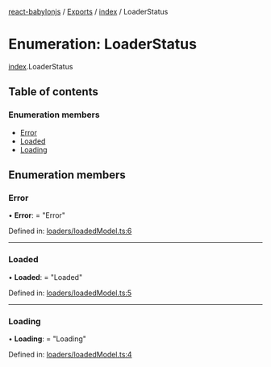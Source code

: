 [react-babylonjs](../README.md) / [Exports](../modules.md) / [index](../modules/index.md) / LoaderStatus

# Enumeration: LoaderStatus

[index](../modules/index.md).LoaderStatus

## Table of contents

### Enumeration members

- [Error](index.loaderstatus.md#error)
- [Loaded](index.loaderstatus.md#loaded)
- [Loading](index.loaderstatus.md#loading)

## Enumeration members

### Error

• **Error**: = "Error"

Defined in: [loaders/loadedModel.ts:6](https://github.com/brianzinn/react-babylonjs/blob/eba7b00/src/hooks/loaders/loadedModel.ts#L6)

___

### Loaded

• **Loaded**: = "Loaded"

Defined in: [loaders/loadedModel.ts:5](https://github.com/brianzinn/react-babylonjs/blob/eba7b00/src/hooks/loaders/loadedModel.ts#L5)

___

### Loading

• **Loading**: = "Loading"

Defined in: [loaders/loadedModel.ts:4](https://github.com/brianzinn/react-babylonjs/blob/eba7b00/src/hooks/loaders/loadedModel.ts#L4)
